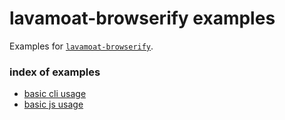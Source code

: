 # lavamoat-browserify examples

Examples for [`lavamoat-browserify`](https://github.com/LavaMoat/LavaMoat/tree/main/packages/browserify).

### index of examples

- [basic cli usage](./00-simple-cli)
- [basic js usage](./01-simple-js)
